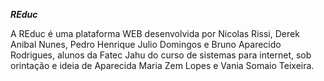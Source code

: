 ***REduc***

A REduc é uma plataforma WEB desenvolvida por Nicolas Rissi, Derek Anibal Nunes, Pedro Henrique Julio Domingos e Bruno
Aparecido Rodrigues, alunos da Fatec Jahu do curso de sistemas para internet, sob orintação e ideia de Aparecida Maria
Zem Lopes e Vania Somaio Teixeira.
